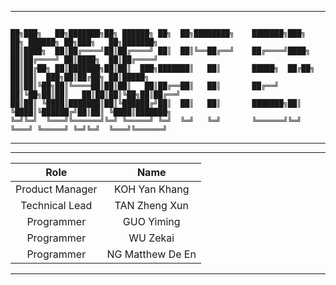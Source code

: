 ------------------------------------------------------------------------------------------------------
```

██╗███╗   ██╗███████╗██╗ ██████╗ ██╗  ██╗████████╗    ███████╗███╗   ██╗ ██████╗ ██╗███╗   ██╗███████╗
██║████╗  ██║██╔════╝██║██╔════╝ ██║  ██║╚══██╔══╝    ██╔════╝████╗  ██║██╔════╝ ██║████╗  ██║██╔════╝
██║██╔██╗ ██║███████╗██║██║  ███╗███████║   ██║       █████╗  ██╔██╗ ██║██║  ███╗██║██╔██╗ ██║█████╗  
██║██║╚██╗██║╚════██║██║██║   ██║██╔══██║   ██║       ██╔══╝  ██║╚██╗██║██║   ██║██║██║╚██╗██║██╔══╝  
██║██║ ╚████║███████║██║╚██████╔╝██║  ██║   ██║       ███████╗██║ ╚████║╚██████╔╝██║██║ ╚████║███████╗
╚═╝╚═╝  ╚═══╝╚══════╝╚═╝ ╚═════╝ ╚═╝  ╚═╝   ╚═╝       ╚══════╝╚═╝  ╚═══╝ ╚═════╝ ╚═╝╚═╝  ╚═══╝╚══════╝

```
------------------------------------------------------------------------------------------------------

---------------------------------------------
|       Role      |          Name          |
| :-------------: | :--------------------: |
| Product Manager |      KOH Yan Khang     |
| Technical Lead  |      TAN Zheng Xun     |
|    Programmer   |       GUO Yiming       |
|    Programmer   |        WU Zekai        |		
|    Programmer   |     NG Matthew De En   |
---------------------------------------------

